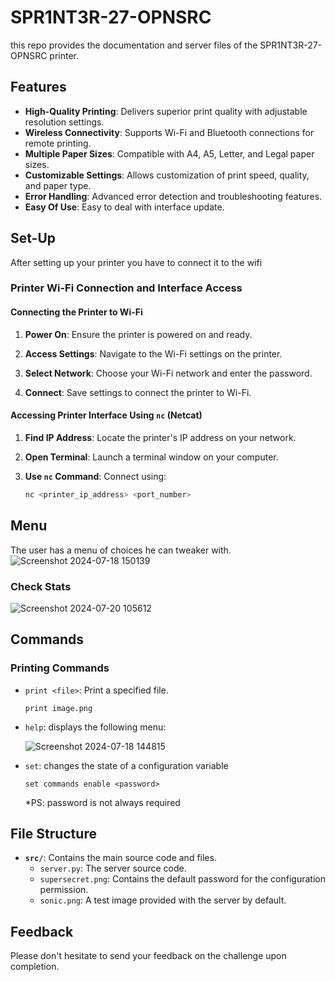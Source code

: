 # SPR1NT3R-27-OPNSRC
this repo provides the documentation and server files of the SPR1NT3R-27-OPNSRC printer. 

## Features

- **High-Quality Printing**: Delivers superior print quality with adjustable resolution settings.
- **Wireless Connectivity**: Supports Wi-Fi and Bluetooth connections for remote printing.
- **Multiple Paper Sizes**: Compatible with A4, A5, Letter, and Legal paper sizes.
- **Customizable Settings**: Allows customization of print speed, quality, and paper type.
- **Error Handling**: Advanced error detection and troubleshooting features.
- **Easy Of Use**: Easy to deal with interface update.

## Set-Up

After setting up your printer you have to connect it to the wifi 
### Printer Wi-Fi Connection and Interface Access

#### Connecting the Printer to Wi-Fi

1. **Power On**: Ensure the printer is powered on and ready.

2. **Access Settings**: Navigate to the Wi-Fi settings on the printer.

3. **Select Network**: Choose your Wi-Fi network and enter the password.

4. **Connect**: Save settings to connect the printer to Wi-Fi.

#### Accessing Printer Interface Using `nc` (Netcat)

1. **Find IP Address**: Locate the printer's IP address on your network.

2. **Open Terminal**: Launch a terminal window on your computer.

3. **Use `nc` Command**: Connect using:
   ```bash
   nc <printer_ip_address> <port_number>
   ```
## Menu
   The user has a menu of choices he can tweaker with.
   ![Screenshot 2024-07-18 150139](https://github.com/user-attachments/assets/428a49df-7892-4a41-9d95-b5020485dc22)

### Check Stats

   ![Screenshot 2024-07-20 105612](https://github.com/user-attachments/assets/598ff13c-763c-41df-b9d8-3956af548639)


## Commands

### Printing Commands

- `print <file>`: Print a specified file.
  ```shell
  print image.png
  ```
- `help`: displays the following menu:
  
  ![Screenshot 2024-07-18 144815](https://github.com/user-attachments/assets/b43a560b-65f8-448a-9f42-4aa4bf83219d)
- `set`: changes the state of a configuration variable
  ```shell
  set commands enable <password>
  ```
  *PS: password is not always required
         

## File Structure
- **`src/`**: Contains the main source code and files.
  - `server.py`: The server source code.
  - `supersecret.png`: Contains the default password for the configuration permission.
  - `sonic.png`: A test image provided with the server by default.
## Feedback
   Please don't hesitate to send your feedback on the challenge upon completion.

